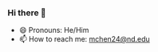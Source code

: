 ### Hi there 👋
- 😄 Pronouns: He/Him
- 📫 How to reach me: mchen24@nd.edu

<!--
**Casardo-Chen/Casardo-Chen** is a ✨ _special_ ✨ repository because its `README.md` (this file) appears on your GitHub profile.

Here are some ideas to get you started:

- 🔭 I’m currently working on ...
- 🌱 I’m currently learning ...
- 👯 I’m looking to collaborate on ...
- 🤔 I’m looking for help with ...
- 💬 Ask me about ...
- ⚡ Fun fact: ...
-->

<!-- <picture>
  <source media="(prefers-color-scheme: dark)" srcset="https://raw.githubusercontent.com/Casardo-Chen/Casardo-Chen/github-contribution-grid-snake-dark.svg">
  <source media="(prefers-color-scheme: light)" srcset="https://raw.githubusercontent.com/Casardo-Chen/Casardo-Chen/github-contribution-grid-snake.svg">
  <img alt="github contribution grid snake animation" src="https://raw.githubusercontent.com/Casardo-Chen/Casardo-Chen/github-contribution-grid-snake.svg">
</picture>

_generated with [Platane/snk](https://github.com/Platane/snk)_ -->
